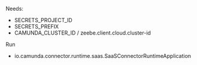 

Needs:

* SECRETS_PROJECT_ID
* SECRETS_PREFIX
* CAMUNDA_CLUSTER_ID / zeebe.client.cloud.cluster-id


Run

* io.camunda.connector.runtime.saas.SaaSConnectorRuntimeApplication

